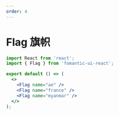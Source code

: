 ```yaml
---
order: 4
---
```


# Flag 旗帜

```jsx
import React from 'react';
import { Flag } from 'fomantic-ui-react';

export default () => (
  <>
    <Flag name="ae" />
    <Flag name="france" />
    <Flag name="myanmar" />
  </>
);
```

<API src="@/flag/Flag.tsx"></API>
